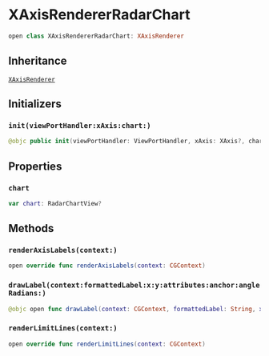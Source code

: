 # XAxisRendererRadarChart

``` swift
open class XAxisRendererRadarChart: XAxisRenderer
```

## Inheritance

[`XAxisRenderer`](/XAxisRenderer)

## Initializers

### `init(viewPortHandler:xAxis:chart:)`

``` swift
@objc public init(viewPortHandler: ViewPortHandler, xAxis: XAxis?, chart: RadarChartView)
```

## Properties

### `chart`

``` swift
var chart: RadarChartView?
```

## Methods

### `renderAxisLabels(context:)`

``` swift
open override func renderAxisLabels(context: CGContext)
```

### `drawLabel(context:formattedLabel:x:y:attributes:anchor:angleRadians:)`

``` swift
@objc open func drawLabel(context: CGContext, formattedLabel: String, x: CGFloat, y: CGFloat, attributes: [NSAttributedString.Key : Any], anchor: CGPoint, angleRadians: CGFloat)
```

### `renderLimitLines(context:)`

``` swift
open override func renderLimitLines(context: CGContext)
```
